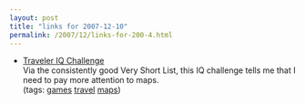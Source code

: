 ```yaml
---
layout: post
title: "links for 2007-12-10"
permalink: /2007/12/links-for-200-4.html
---
```


<ul class="delicious">
	<li>
		<div class="delicious-link"><a href="http://www.travelpod.com/traveler-iq">Traveler IQ Challenge</a></div>
		<div class="delicious-extended">Via the consistently good Very Short List, this IQ challenge tells me that I need to pay more attention to maps.</div>
		<div class="delicious-tags">(tags: <a href="http://del.icio.us/msippey/games">games</a> <a href="http://del.icio.us/msippey/travel">travel</a> <a href="http://del.icio.us/msippey/maps">maps</a>)</div>
	</li>
</ul>


